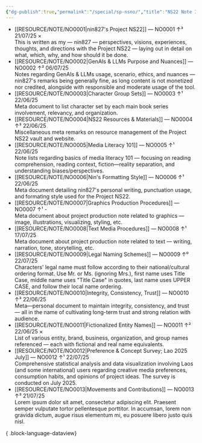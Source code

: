 ```yaml
---
{"dg-publish":true,"permalink":"/special/sp-nsno/","title":"NS22 Note Index","tags":["-special"]}
---
```


- [[RESOURCE/NOTE/NO0001\|nin827's Project NS22]] — NO0001 ↑³ 21/07/25 ×<br>This is written as my — nin827 — perspectives, visions, experiences, thoughts, and directions with the Project NS22 — laying out in detail on what, which, why, and how should it be done.
- [[RESOURCE/NOTE/NO0002\|GenAIs & LLMs Purpose and Nuances]] — NO0002 ↑² 06/07/25<br>Notes regarding GenAIs & LLMs usage, scenario, ethics, and nuances — nin827's remarks being generally fine, as long content is not monetized nor credited, alongside with responsible and moderate usage of the tool.
- [[RESOURCE/NOTE/NO0003\|Character Group Sets]] — NO0003 ↑¹ 22/06/25<br>Meta document to list character set by each main book series involvement, relevancy, and organization.
- [[RESOURCE/NOTE/NO0004\|NS22 Resources & Materials]] — NO0004 ↑³ 22/06/25<br>Miscellaneous meta remarks on resource management of the Project NS22 vault and website.
- [[RESOURCE/NOTE/NO0005\|Media Literacy 101]] — NO0005 ↑¹ 22/06/25<br>Note lists regarding basics of media literacy 101 — focusing on reading comprehension, reading context, fiction—reality separation, and understanding biases/perspectives.
- [[RESOURCE/NOTE/NO0006\|Nin's Formatting Style]] — NO0006 ↑¹ 22/06/25<br>Meta document detailing nin827's personal writing, punctuation usage, and formating style used for the Project NS22.
- [[RESOURCE/NOTE/NO0007\|Graphics Production Procedures]] — NO0007 ↑¹ \-<br>Meta document about project production note related to graphics — image, illustrations, visualizing, styling, etc.
- [[RESOURCE/NOTE/NO0008\|Text Media Procedures]] — NO0008 ↑¹ 17/07/25<br>Meta document about project production note related to text — writing, narration, tone, storytelling, etc.
- [[RESOURCE/NOTE/NO0009\|Legal Naming Schemes]] — NO0009 ↑⁰ 22/07/25<br>Characters' legal name must follow according to their national/cultural ordering format. Use Mr. or Ms. (ignoring Mrs.), first name uses Title Case, middle name uses "Title Case" in quotes, last name uses UPPER CASE, and follow their local name ordering.
- [[RESOURCE/NOTE/NO0010\|Integrity, Consistency, Trust]] — NO0010 ↑³ 22/06/25<br>Meta—personal document to maintain integrity, consistency, and trust — all in the name of cultivating long-term trust and strong relation with audience.
- [[RESOURCE/NOTE/NO0011\|Fictionalized Entity Names]] — NO0011 ↑² 22/06/25 ×<br>List of various entity, brand, business, organization, and group names referenced — each with fictional and real name equivalents.
- [[RESOURCE/NOTE/NO0012\|Preference & Concept Survey; Lao 2025 July]] — NO0012 ↑¹ 22/07/25<br>Comprehensive statistical analysis and data visualization involving Laos (and some international) users regarding creative media preferences, consumption habits, and opinions of project ideas. The survey is conducted on July 2025.
- [[RESOURCE/NOTE/NO0013\|Movements and Contributions]] — NO0013 ↑³ 21/07/25<br>Lorem ipsum dolor sit amet, consectetur adipiscing elit. Praesent semper vulputate tortor pellentesque porttitor. In accumsan, lorem non gravida dictum, augue risus elementum mi, eu posuere libero justo quis nisl.

{ .block-language-dataview}
